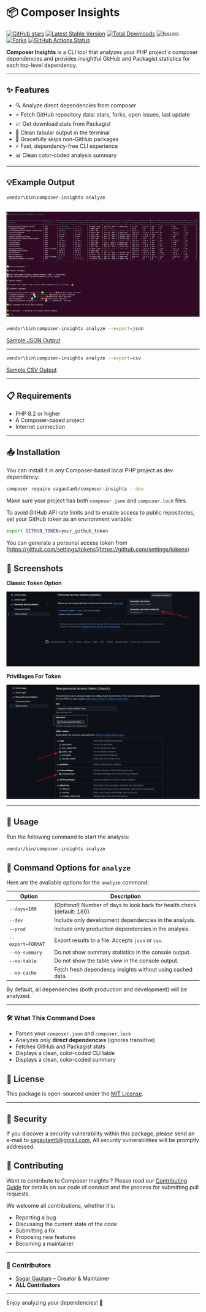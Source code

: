 # 📦 Composer Insights

[![GitHub stars](https://img.shields.io/github/stars/sagautam5/composer-insights?style=social)](https://github.com/sagautam5/composer-insights/stargazers)
[![Latest Stable Version](https://poser.pugx.org/sagautam5/composer-insights/v)](//packagist.org/packages/sagautam5/composer-insights)
[![Total Downloads](https://poser.pugx.org/sagautam5/composer-insights/downloads)](//packagist.org/packages/sagautam5/composer-insights)
![Issues](https://img.shields.io/github/issues/sagautam5/composer-insights)
[![Forks](https://img.shields.io/github/forks/sagautam5/composer-insights
)](https://github.com/sagautam5/composer-insights/network/members) 
[![GitHub Actions Status](https://github.com/sagautam5/composer-insights/actions/workflows/ci.yml/badge.svg)](https://github.com/sagautam5/composer-insights/actions/workflows/ci.yml)

**Composer Insights** is a CLI tool that analyzes your PHP project's composer dependencies and provides insightful GitHub and Packagist statistics for each top-level dependency.

---

## ✨ Features

- 🔍 Analyze direct dependencies from composer
- ⭐ Fetch GitHub repository data: stars, forks, open issues, last update
- 📈 Get download stats from Packagist
- 🧹 Clean tabular output in the terminal
- 🛑 Gracefully skips non-GitHub packages
- ⚡ Fast, dependency-free CLI experience
- 📊 Clean color-coded analysis summary
---

## 💡Example Output
```bash
vendor\bin\composer-insights analyze
```
![Sample Console Output](./images/SampleOutput.png)
---
```bash
vendor\bin\composer-insights analyze --export=json
```
[Sample JSON Output](./exports/data.json)

---
```bash
vendor\bin\composer-insights analyze --export=csv
```

[Sample CSV Output](./exports/data.csv)

---
## 📋 Requirements

- PHP 8.2 or higher
- A Composer-based project
- Internet connection

---

## 📥 Installation

You can install it in any Composer-based local PHP project as dev dependency:

```bash
composer require sagautam5/composer-insights --dev
```

Make sure your project has both `composer.json` and `composer.lock` files.

To avoid GitHub API rate limits and to enable access to public repositories, set your GitHub token as an environment variable:

```bash
export GITHUB_TOKEN=your_github_token
```

You can generate a personal access token from [https://github.com/settings/tokens](https://github.com/settings/tokens)

## 📸 Screenshots

**Classic Token Option**

![Classic Token Option](./images/ClassicTokenOption.png)

**Privillages For Token**

![Privillages For Token](./images/GenerateClassicToken.png)


---

## 🧪 Usage

Run the following command to start the analysis:

```bash
vendor/bin/composer-insights analyze
```

## 🔧 Command Options for `analyze`

Here are the available options for the `analyze` command:

| Option            | Description                                                               |
| ----------------- | ------------------------------------------------------------------------- |
| `--days=180`      | *(Optional)* Number of days to look back for health check (default: 180). |
| `--dev`           | Include only development dependencies in the analysis.                    |
| `--prod`          | Include only production dependencies in the analysis.                     |
| `--export=FORMAT` | Export results to a file. Accepts `json` or `csv`.                        |
| `--no-summary`    | Do not show summary statistics in the console output.                     |
| `--no-table`      | Do not show the table view in the console output.                         |
| `--no-cache`      | Fetch fresh dependency insights without using cached data.                |

By default, all dependencies (both production and development) will be analyzed.

---

### 🛠️ What This Command Does

- Parses your `composer.json` and `composer.lock`
- Analyzes only **direct dependencies** (ignores transitive)
- Fetches GitHub and Packagist stats
- Displays a clean, color-coded CLI table
- Displays a clean, color-coded summary

## 🪪 License

This package is open-sourced under the [MIT License](LICENSE).

---

## 🔐 Security
If you discover a security vulnerability within this package, please send an e-mail to sagautam5@gmail.com, All security vulnerabilities will be promptly addressed.

## 🤝 Contributing

Want to contribute to Composer Insights ? Please read our [Contributing Guide](CONTRIBUTING.md) for details on our code of conduct and the process for submitting pull requests.

We welcome all contributions, whether it's:

- Reporting a bug
- Discussing the current state of the code
- Submitting a fix
- Proposing new features
- Becoming a maintainer


 ---
 ### 🙌 Contributors

- [Sagar Gautam](https://github.com/sagautam5) – Creator & Maintainer
- **ALL Contributors**
---

Enjoy analyzing your dependencies! 🎉

